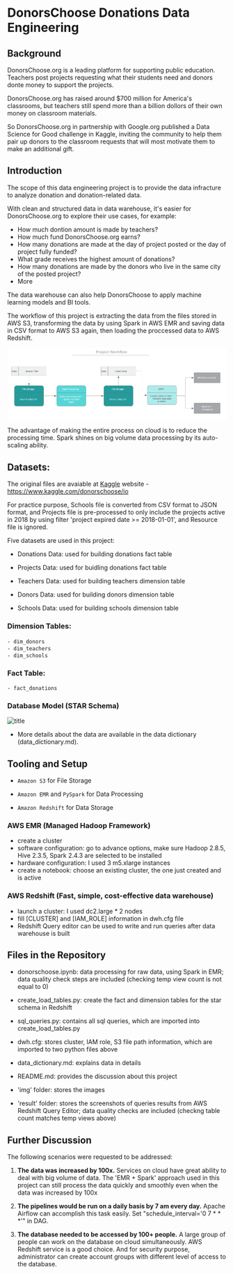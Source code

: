 # DonorsChoose Donations Data Engineering

## Background

DonorsChoose.org is a leading platform for supporting public education. Teachers post projects requesting what their students need and donors donte money to support the projects.

DonorsChoose.org has raised around $700 million for America's classrooms, but teachers still spend more than a billion dollors of their own money on classroom materials.

So DonorsChoose.org in partnership with Google.org published a Data Science for Good challenge in Kaggle, inviting the community to help them pair up donors to the classroom requests that will most motivate them to make an additional gift. 


## Introduction

The scope of this data engineering project is to provide the data infracture to analyze donation and donation-related data. 

With clean and structured data in data warehouse, it's easier for DonorsChoose.org to explore their use cases, for example:
   
   -    How much dontion amount is made by teachers?
   -    How much fund DonorsChoose.org earns?
   -    How many donations are made at the day of project posted or the day of project fully funded?
   -	What grade receives the highest amount of donations?
   -    How many donations are made by the donors who live in the same city of the posted project?
   -	More
   
The data warehouse can also help DonorsChoose to apply machine learning models and BI tools.

The workflow of this project is extracting the data from the files stored in AWS S3, transforming the data by using Spark in AWS EMR and saving data in CSV format to AWS S3 again, then loading the proccessed data to AWS Redshift.

![title](img/workflow.png)

The advantage of making the entire process on cloud is to reduce the processing time. Spark shines on big volume data processing by its auto-scaling ability.


## Datasets:

The original files are avaiable at [Kaggle](https://www.kaggle.com/yelp-dataset/yelp-dataset) website - https://www.kaggle.com/donorschoose/io

For practice purpose, Schools file is converted from CSV format to JSON format, and Projects file is pre-processed to only include the projects active in 2018 by using filter 'project expired date >= 2018-01-01', and Resource file is ignored.

Five datasets are used in this project:

- Donations Data: used for building donations fact table

- Projects Data: used for buidling donations fact table

- Teachers Data: used for building teachers dimension table

- Donors Data: used for building donors dimension table

- Schools Data: used for building schools dimension table


### Dimension Tables:

    - dim_donors
    - dim_teachers
    - dim_schools

### Fact Table:

    - fact_donations

### Database Model (STAR Schema)

![title](img/ERD.png)

* More details about the data are available in the data dictionary (data_dictionary.md).

## Tooling and Setup

- `Amazon S3` for File Storage

- `Amazon EMR` and `PySpark` for Data Processing

- `Amazon Redshift` for Data Storage

### AWS EMR (Managed Hadoop Framework)

- create a cluster
- software configuration: go to advance options, make sure Hadoop 2.8.5, Hive 2.3.5, Spark 2.4.3 are selected to be installed 
- hardware configuration: I used 3 m5.xlarge instances
- create a notebook: choose an existing cluster, the one just created and is active

### AWS Redshift (Fast, simple, cost-effective data warehouse)

- launch a cluster: I used dc2.large * 2 nodes
- fill [CLUSTER] and [IAM_ROLE] information in dwh.cfg file
- Redshift Query editor can be used to write and run queries after data warehouse is built


## Files in the Repository

- donorschoose.ipynb: data processing for raw data, using Spark in EMR; data quality check steps are included (checking temp view count is not equal to 0) 

- create_load_tables.py: create the fact and dimension tables for the star schema in Redshift

- sql_queries.py: contains all sql queries, which are imported into create_load_tables.py

- dwh.cfg: stores cluster, IAM role, S3 file path information, which are imported to two python files above

- data_dictionary.md: explains data in details

- README.md: provides the discussion about this project

- 'img' folder: stores the images

- 'result' folder: stores the screenshots of queries results from AWS Redshift Query Editor; data quality checks are included (checkng table count matches temp views above)


## Further Discussion
The following scenarios were requested to be addressed:

1. **The data was increased by 100x.** Services on cloud have great ability to deal with big volume of data. The 'EMR + Spark' approach used in this project can still process the data quickly and smoothly even when the data was increased by 100x 

2. **The pipelines would be run on a daily basis by 7 am every day.** Apache Airflow can accomplish this task easily. Set "schedule_interval='0 7 * * *'" in DAG.

3. **The database needed to be accessed by 100+ people.** A large group of people can work on the database on cloud simultaneously. AWS Redshift service is a good choice. And for security purpose, administrator can create account groups with different level of access to the database.